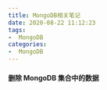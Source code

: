 ```yaml
---
title: MongoDB相关笔记
date: 2020-08-22 11:12:23
tags:
-  MongoDB
categories: 
-  MongoDB
---
```


#### 删除 MongoDB 集合中的数据
